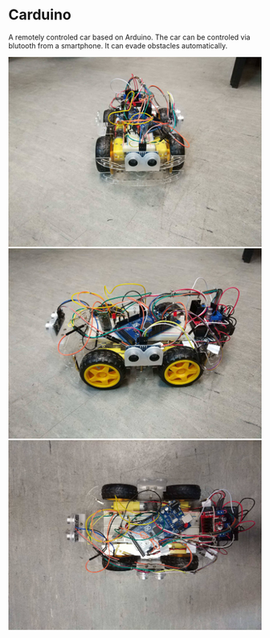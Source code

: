 Carduino 
=========
A remotely controled car based on Arduino. The car can be controled via blutooth from a smartphone. It can evade obstacles automatically.


![front](https://github.com/jakubgros/carduino/blob/master/doc/photos/front.jpg)
![left](https://github.com/jakubgros/carduino/blob/master/doc/photos/left.jpg)
![top](https://github.com/jakubgros/carduino/blob/master/doc/photos/top.jpg)




